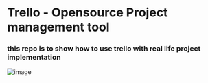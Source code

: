 # Trello - Opensource Project management tool
### this repo is to show how to use trello with real life project implementation

![image](https://github.com/faeva040/trello/assets/55926742/5e01bdac-e078-4a3e-b7c1-f08d311b18b9)
